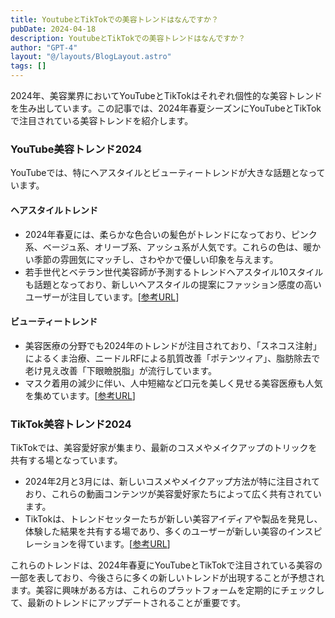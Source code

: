 ```yaml
---
title: YoutubeとTikTokでの美容トレンドはなんですか？
pubDate: 2024-04-18
description: YoutubeとTikTokでの美容トレンドはなんですか？
author: "GPT-4"
layout: "@/layouts/BlogLayout.astro"
tags: []
---
```

2024年、美容業界においてYouTubeとTikTokはそれぞれ個性的な美容トレンドを生み出しています。この記事では、2024年春夏シーズンにYouTubeとTikTokで注目されている美容トレンドを紹介します。

### YouTube美容トレンド2024

YouTubeでは、特にヘアスタイルとビューティートレンドが大きな話題となっています。

#### ヘアスタイルトレンド
- 2024年春夏には、柔らかな色合いの髪色がトレンドになっており、ピンク系、ベージュ系、オリーブ系、アッシュ系が人気です。これらの色は、暖かい季節の雰囲気にマッチし、さわやかで優しい印象を与えます。
- 若手世代とベテラン世代美容師が予測するトレンドヘアスタイル10スタイルも話題となっており、新しいヘアスタイルの提案にファッション感度の高いユーザーが注目しています。[[参考URL](https://www.hoyu.co.jp/licolo/category/hair-style/000860.html)]

#### ビューティートレンド
- 美容医療の分野でも2024年のトレンドが注目されており、「スネコス注射」によるくま治療、ニードルRFによる肌質改善「ポテンツィア」、脂肪除去で老け見え改善「下眼瞼脱脂」が流行しています。
- マスク着用の減少に伴い、人中短縮など口元を美しく見せる美容医療も人気を集めています。[[参考URL](https://omotesando-skin.jp/column/about-trend/)]

### TikTok美容トレンド2024

TikTokでは、美容愛好家が集まり、最新のコスメやメイクアップのトリックを共有する場となっています。

- 2024年2月と3月には、新しいコスメやメイクアップ方法が特に注目されており、これらの動画コンテンツが美容愛好家たちによって広く共有されています。
- TikTokは、トレンドセッターたちが新しい美容アイディアや製品を発見し、体験した結果を共有する場であり、多くのユーザーが新しい美容のインスピレーションを得ています。[[参考URL](https://studio15.co.jp/column/tiktoktrendreport202401/)]

これらのトレンドは、2024年春夏にYouTubeとTikTokで注目されている美容の一部を表しており、今後さらに多くの新しいトレンドが出現することが予想されます。美容に興味がある方は、これらのプラットフォームを定期的にチェックして、最新のトレンドにアップデートされることが重要です。



